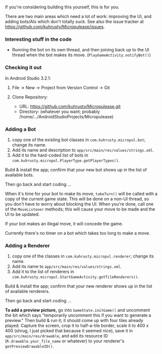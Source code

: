 If you're considering building this yourself, this is for you.

There are two main areas which need a lot of work: improving the UI, and
adding bots/AIs which don't totally suck.  See also the issue tracker at
https://github.com/kuhrusty/Micropulease/issues.

### Interesting stuff in the code

- Running the bot on its own thread, and then joining back up to the UI
  thread when the bot makes its move.  (`PlayGameActivity.notifyBot()`)

### Checking it out

In Android Studio 3.2.1:

1. File -> New -> Project from Version Control -> Git

2. Clone Repository:
   - URL: https://github.com/kuhrusty/Micropulease.git
   - Directory: (whatever you want; probably
     /home/.../AndroidStudioProjects/Micropulease)


### Adding a Bot

1. copy one of the existing bot classes in `com.kuhrusty.micropul.bot`;
   change its name.
1. Add its name and description to `app/src/main/res/values/strings.xml`.
1. Add it to the hard-coded list of bots in `com.kuhrusty.micropul.PlayerType.getPlayerTypes()`.

Build & install the app; confirm that your new bot shows up in the list
of available bots.

Then go back and start coding ...

When it's time for your bot to make its move, `takeTurn()` will be
called with a copy of the current game state.  This will be done on a
non-UI thread, so you don't have to worry about blocking the UI.  When
you're done, call one of the `MoveListener` methods; this will cause
your move to be made and the UI to be updated.

If your bot makes an illegal move, it will concede the game.

Currently there's no timer on a bot which takes too long to make a move.

### Adding a Renderer

1. copy one of the classes in `com.kuhrusty.micropul.renderer`;
   change its name.
1. Add its name to `app/src/main/res/values/strings.xml`.
1. Add it to the list of renderers in
   `com.kuhrusty.micropul.StartGameActivity.getTileRenderers()`.

Build & install the app; confirm that your new renderer shows up in the
list of available renderers.

Then go back and start coding ...

**To add a preview picture,** go into `GameState.initGame()` and
uncomment the bit which says "temporarily uncomment this if you want to
generate a preview."  Then build & run it; it should come up with four
tiles already played.  Capture the screen, crop it to half-a-tile border,
scale it to 400 x 400 (shrug, I just picked that because it seemed nice),
save it in `app/src/main/res/drawable`, and add its resource ID
(`R.drawable.your_file_name` or whatever) to your renderer's
`getPreviewDrawableID()`.
